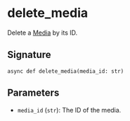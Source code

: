 # delete_media

Delete a [Media](../types/media.md) by its ID.

## Signature

`async def delete_media(media_id: str)`

## Parameters

- `media_id` (`str`): The ID of the media.
